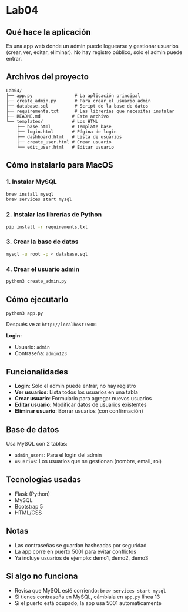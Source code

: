 # Lab04 

## Qué hace la aplicación

Es una app web donde un admin puede loguearse y gestionar usuarios (crear, ver, editar, eliminar). No hay registro público, solo el admin puede entrar.

## Archivos del proyecto

```
Lab04/
├── app.py                # La aplicación principal 
├── create_admin.py       # Para crear el usuario admin
├── database.sql          # Script de la base de datos
├── requirements.txt      # Las librerías que necesitas instalar
├── README.md            # Este archivo
└── templates/           # Los HTML
    ├── base.html        # Template base
    ├── login.html       # Página de login
    ├── dashboard.html   # Lista de usuarios
    ├── create_user.html # Crear usuario
    └── edit_user.html   # Editar usuario
```

## Cómo instalarlo para MacOS

### 1. Instalar MySQL
```bash
brew install mysql
brew services start mysql
```

### 2. Instalar las librerías de Python
```bash
pip install -r requirements.txt
```

### 3. Crear la base de datos
```bash
mysql -u root -p < database.sql
```

### 4. Crear el usuario admin
```bash
python3 create_admin.py
```

## Cómo ejecutarlo

```bash
python3 app.py
```

Después ve a: `http://localhost:5001`

**Login:**
- Usuario: `admin`
- Contraseña: `admin123`

## Funcionalidades

- **Login**: Solo el admin puede entrar, no hay registro
- **Ver usuarios**: Lista todos los usuarios en una tabla
- **Crear usuario**: Formulario para agregar nuevos usuarios
- **Editar usuario**: Modificar datos de usuarios existentes
- **Eliminar usuario**: Borrar usuarios (con confirmación)

## Base de datos

Usa MySQL con 2 tablas:

- `admin_users`: Para el login del admin
- `usuarios`: Los usuarios que se gestionan (nombre, email, rol)

## Tecnologías usadas

- Flask (Python)
- MySQL
- Bootstrap 5
- HTML/CSS

## Notas

- Las contraseñas se guardan hasheadas por seguridad
- La app corre en puerto 5001 para evitar conflictos
- Ya incluye usuarios de ejemplo: demo1, demo2, demo3

## Si algo no funciona

- Revisa que MySQL esté corriendo: `brew services start mysql`
- Si tienes contraseña en MySQL, cámbiala en `app.py` línea 13
- Si el puerto está ocupado, la app usa 5001 automáticamente
